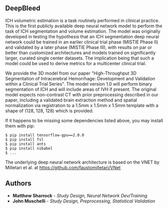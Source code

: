 ## DeepBleed

ICH volumetric estimation is a task routinely performed in clinical practice. This is the first publicly available deep neural network model to perform the task of ICH segmentation and volume estimation. The model was originally developed in testing the hypothesis that an ICH segmentation deep neural network could be trained in an earlier clinical trial phase (MISTIE Phase II) and validated by a later phase (MISTIE Phase III), with results on par or better than customized architectures and models trained on significantly larger, curated single center datasets. The implication being that such a model could be used to derive metrics for a multicenter clinical trial. 

We provide the 3D model from our paper "High-Throughput 3D Segmentation of Intracerebral Hemorrhage: Development and Validation within a Clinical Trial Series". The model version 1.0 will perform binary segmentation of ICH and will include areas of IVH if present. The original model expects non-contrast CT with prior preprocessing described in our paper, including a validated brain extraction method and spatial normalization via registration to a 1.5mm x 1.5mm x 1.5mm template with a shape of (128, 128, 128) which is provided. 


If it happens to be missing some dependencies listed above, you may install them with pip: <br/>
```
$ pip install tensorflow-gpu==2.0.0
$ pip install fsl
$ pip install ants
$ pip install nibabel
$ ...
```
The underlying deep neural network architecture is based on the VNET by Milletari et al. at https://github.com/faustomilletari/VNet



## Authors

* **Matthew Sharrock** - *Study Design, Neural Network Dev/Training*
* **John Muschelli** - *Study Design, Preprocessing, Statistical Validation*


